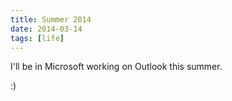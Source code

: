 ```yaml
---
title: Summer 2014
date: 2014-03-14
tags: [life]
---
```


I'll be in Microsoft working on Outlook this summer.

:)
